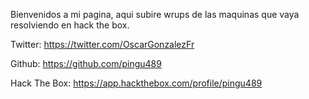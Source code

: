 


Bienvenidos a mi pagina, aqui subire wrups de las maquinas que vaya resolviendo en hack the box.

Twitter: https://twitter.com/OscarGonzalezFr

Github: https://github.com/pingu489

Hack The Box: https://app.hackthebox.com/profile/pingu489
